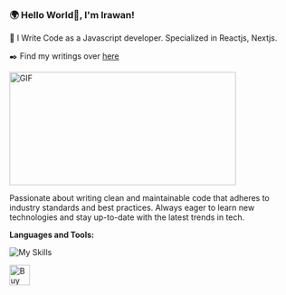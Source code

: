 ### 🌍 Hello World👋, I'm Irawan!

🌱 I Write Code as a Javascript developer. Specialized in Reactjs, Nextjs.

✒️ Find my writings over [here](https://codeirawan.vercel.app/blog)

  <img align="center" alt="GIF" height="200px" width="400px" src="https://media.tenor.com/YZPnGuPeZv8AAAAd/coding.gif" />


Passionate about writing clean and maintainable code that adheres to industry standards and best practices.
Always eager to learn new technologies and stay up-to-date with the latest trends in tech.

**Languages and Tools:**  

![My Skills](https://skillicons.dev/icons?i=laravel,php,ts,next,react,js,tailwind,vscode,github,vercel)


<a href='https://trakteer.id/codeirawan/tip' target='_blank'><img height='36' style='border:0px;height:36px;' src='https://cdn.ko-fi.com/cdn/kofi1.png?v=3' border='0' alt='Buy Me a Coffee' /></a>

